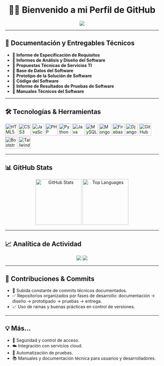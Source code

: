 <h1 align="center">👨‍💻 Bienvenido a mi Perfil de GitHub</h1>

<p align="center">
  <img src="https://readme-typing-svg.herokuapp.com/?lines=Desarrollador+Full+Stack;Especialista+en+TI+y+Software;Documentación,+Análisis+y+Despliegue" />
</p>

---

## 🧾 Documentación y Entregables Técnicos

- 📌 **Informe de Especificación de Requisitos**
- 📌 **Informes de Análisis y Diseño del Software**
- 📌 **Propuestas Técnicas de Servicios TI**
- 📌 **Base de Datos del Software**
- 📌 **Prototipo de la Solución de Software**
- 📌 **Código del Software**
- 📌 **Informe de Resultados de Pruebas de Software**
- 📌 **Manuales Técnicos del Software**

---

## 🛠️ Tecnologías & Herramientas

<p align="left">
  <img src="https://cdn.jsdelivr.net/gh/devicons/devicon/icons/html5/html5-original.svg" width="40" height="40" alt="HTML5"/>
  <img src="https://cdn.jsdelivr.net/gh/devicons/devicon/icons/css3/css3-original.svg" width="40" height="40" alt="CSS3"/>
  <img src="https://cdn.jsdelivr.net/gh/devicons/devicon/icons/javascript/javascript-original.svg" width="40" height="40" alt="JavaScript"/>
  <img src="https://cdn.jsdelivr.net/gh/devicons/devicon/icons/php/php-original.svg" width="40" height="40" alt="PHP"/>
  <img src="https://cdn.jsdelivr.net/gh/devicons/devicon/icons/python/python-original.svg" width="40" height="40" alt="Python"/>
  <img src="https://cdn.jsdelivr.net/gh/devicons/devicon/icons/java/java-original.svg" width="40" height="40" alt="Java"/>
  <img src="https://cdn.jsdelivr.net/gh/devicons/devicon/icons/mysql/mysql-original.svg" width="40" height="40" alt="MySQL"/>
  <img src="https://cdn.jsdelivr.net/gh/devicons/devicon/icons/mongodb/mongodb-original.svg" width="40" height="40" alt="MongoDB"/>
  <img src="https://cdn.jsdelivr.net/gh/devicons/devicon/icons/firebase/firebase-plain.svg" width="40" height="40" alt="Firebase"/>
  <img src="https://cdn.jsdelivr.net/gh/devicons/devicon/icons/django/django-plain.svg" width="40" height="40" alt="Django"/>
  <img src="https://cdn.jsdelivr.net/gh/devicons/devicon/icons/github/github-original.svg" width="40" height="40" alt="GitHub"/>
  <img src="https://cdn.jsdelivr.net/gh/devicons/devicon/icons/bootstrap/bootstrap-original.svg" width="40" height="40" alt="Bootstrap"/>
  <img src="https://www.vectorlogo.zone/logos/tailwindcss/tailwindcss-icon.svg" width="40" height="40" alt="TailwindCSS"/>
</p>

---

## 📊 GitHub Stats

<p align="center">
  <img src="https://github-readme-stats.vercel.app/api?username=steampunk11&show_icons=true&theme=radical&hide_title=true" height="150" alt="GitHub Stats"/>
  <img src="https://github-readme-stats.vercel.app/api/top-langs/?username=steampunk11&layout=compact&theme=radical" height="150" alt="Top Languages"/>
</p>

---

## 📈 Analítica de Actividad

<p align="center">
  <img src="https://github-profile-summary-cards.vercel.app/api/cards/profile-details?username=steampunk11&theme=radical" />
  <img src="https://github-readme-activity-graph.cyclic.app/graph?username=steampunk11&theme=github-compact" />
</p>

---

## 🚀 Contribuciones & Commits

- 🚧 Subida constante de commits técnicos documentados.
- ✅ Repositorios organizados por fases de desarrollo: documentación → diseño → prototipado → pruebas → entrega.
- 📈 Uso de ramas y buenas prácticas en control de versiones.

---

## 💡 Más...

- 🔐 Seguridad y control de acceso.
- ☁️ Integración con servicios cloud.
- 🧪 Automatización de pruebas.
- 📚 Manuales y documentación técnica para usuarios y desarrolladores.
